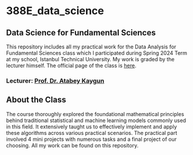 # 388E_data_science



## Data Science for Fundamental Sciences

This repository includes all my practical work for the Data Analysis for Fundamental Sciences class which I participated during Spring 2024 Term at my school, Istanbul Technical University. My work is graded by the lecturer himself. The official page of the class is [here](https://github.com/kaygun/2024-Spring-388E).

### Lecturer: [Prof. Dr. Atabey Kaygun](https://web.itu.edu.tr/kaygun/)

## About the Class

The course thoroughly explored the foundational mathematical principles behind traditional statistical and machine learning models commonly used in this field. It extensively taught us to effectively implement and apply these algorithms across various practical scenarios. The practical part involved 4 mini projects with numerous tasks and a final project of our choosing. All my work can be found on this repository.

